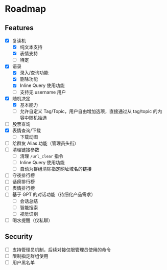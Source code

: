 # Roadmap

## Features

- [x] 复读机
  - [x] 纯文本支持
  - [x] 表情支持
  - [ ] 待定
- [x] 语录
  - [x] 录入/查询功能
  - [x] 删除功能
  - [x] Inline Query 使用功能
  - [ ] 支持无 username 用户
- [x] 随机决定
  - [x] 基本能力
  - [ ] 允许自定义 Tag/Topic，用户自由增加选项，直接通过从 tag/topic 的内容中随机抽选
- [ ] 股票查询
- [x] 表情查询/下载
  - [ ] 下载动图
- [ ] 给群友 Alias 功能（管理员头衔）
- [ ] 清理链接参数
  - [ ] 清理 `/url_clear` 指令
  - [ ] Inline Query 使用功能
  - [ ] 自动为群组清除指定网址域名的链接
- [ ] 守夜排行榜
- [ ] 话痨排行榜
- [ ] 表情排行榜
- [ ] 基于 GPT 的对话功能（待细化产品需求）
  - [ ] 会话总结
  - [ ] 智能搜索
  - [ ] 视觉识别
- [ ] 喝水提醒（仅私聊）

## Security

- [ ] 支持管理员机制，后续对接仅限管理员使用的命令
- [ ] 限制指定群组使用
- [ ] 用户黑名单
